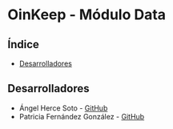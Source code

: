 # OinKeep - Módulo Data

## Índice

- [Desarrolladores](#desarrolladores)

## Desarrolladores

- Ángel Herce Soto - [GitHub](https://github.com/Indenaiten)
- Patricia Fernández González - [GitHub](https://github.com/Patrifgonz)

